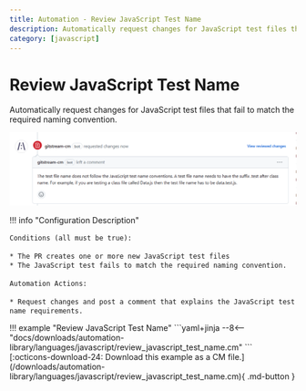 ```yaml
---
title: Automation - Review JavaScript Test Name
description: Automatically request changes for JavaScript test files that fail to match the required naming convention.
category: [javascript]
---
```

# Review JavaScript Test Name

<!-- --8<-- [start:example]-->

Automatically request changes for JavaScript test files that fail to match the required naming convention.

![Review JavaScript Test Name](/automations/languages/javascript/review-javascript-test-name/review-javascript-test-name.png)

!!! info "Configuration Description"

    Conditions (all must be true):

    * The PR creates one or more new JavaScript test files
    * The JavaScript test fails to match the required naming convention.

    Automation Actions:

    * Request changes and post a comment that explains the JavaScript test name requirements.

<div class="automationExample" markdown="1">
!!! example "Review JavaScript Test Name"
    ```yaml+jinja
    --8<-- "docs/downloads/automation-library/languages/javascript/review_javascript_test_name.cm"
    ```
    <div class="result" markdown>
      <span>
      [:octicons-download-24: Download this example as a CM file.](/downloads/automation-library/languages/javascript/review_javascript_test_name.cm){ .md-button }
      </span>
    </div>
<!-- --8<-- [end:example]-->
